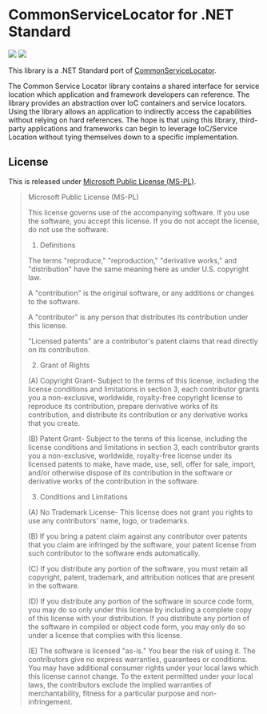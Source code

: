 # CommonServiceLocator for .NET Standard #

[![](https://img.shields.io/nuget/dt/Aliencube.CommonServiceLocator.svg)](https://www.nuget.org/packages/Aliencube.CommonServiceLocator/)
[![](https://img.shields.io/nuget/v/Aliencube.CommonServiceLocator.svg)](https://www.nuget.org/packages/Aliencube.CommonServiceLocator/)

This library is a .NET Standard port of [CommonServiceLocator](https://www.nuget.org/packages/CommonServiceLocator/).

The Common Service Locator library contains a shared interface for service location which application and framework developers can reference. The library provides an abstraction over IoC containers and service locators. Using the library allows an application to indirectly access the capabilities without relying on hard references. The hope is that using this library, third-party applications and frameworks can begin to leverage IoC/Service Location without tying themselves down to a specific implementation.


## License ##

This is released under [Microsoft Public License (MS-PL)](https://opensource.org/licenses/MS-PL).

> Microsoft Public License (MS-PL)
> 
> This license governs use of the accompanying software. If you use the software, you accept this license. If you do not accept the license, do not use the software.
> 
> 1. Definitions
> 
> The terms "reproduce," "reproduction," "derivative works," and "distribution" have the same meaning here as under U.S. copyright law.
> 
> A "contribution" is the original software, or any additions or changes to the software.
> 
> A "contributor" is any person that distributes its contribution under this license.
> 
> "Licensed patents" are a contributor's patent claims that read directly on its contribution.
> 
> 2. Grant of Rights
> 
> (A) Copyright Grant- Subject to the terms of this license, including the license conditions and limitations in section 3, each contributor grants you a non-exclusive, worldwide, royalty-free copyright license to reproduce its contribution, prepare derivative works of its contribution, and distribute its contribution or any derivative works that you create.
> 
> (B) Patent Grant- Subject to the terms of this license, including the license conditions and limitations in section 3, each contributor grants you a non-exclusive, worldwide, royalty-free license under its licensed patents to make, have made, use, sell, offer for sale, import, and/or otherwise dispose of its contribution in the software or derivative works of the contribution in the software.
> 
> 3. Conditions and Limitations
> 
> (A) No Trademark License- This license does not grant you rights to use any contributors' name, logo, or trademarks.
> 
> (B) If you bring a patent claim against any contributor over patents that you claim are infringed by the software, your patent license from such contributor to the software ends automatically.
> 
> (C) If you distribute any portion of the software, you must retain all copyright, patent, trademark, and attribution notices that are present in the software.
> 
> (D) If you distribute any portion of the software in source code form, you may do so only under this license by including a complete copy of this license with your distribution. If you distribute any portion of the software in compiled or object code form, you may only do so under a license that complies with this license.
> 
> (E) The software is licensed "as-is." You bear the risk of using it. The contributors give no express warranties, guarantees or conditions. You may have additional consumer rights under your local laws which this license cannot change. To the extent permitted under your local laws, the contributors exclude the implied warranties of merchantability, fitness for a particular purpose and non-infringement.
